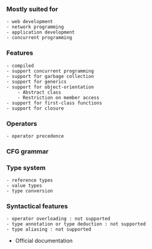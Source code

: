 ### Mostly suited for
	- web development
	- network programming
	- application development
	- concurrent programming

### Features
	- compiled 
	- support concurrent programming
	- support for garbage collection
	- support for generics
	- support for object-orientation
		- Abstract class
		- Restriction on member access
	- support for first-class functions
	- support for closure

### Operators
	- operator precedence  

### CFG grammar

### Type system
	- reference types
	- value types
	- type conversion

### Syntactical features
	- operator overloading : not supported
	- type annotation or type deduction : not supported
	- type aliasing : not supported

- Official documentation